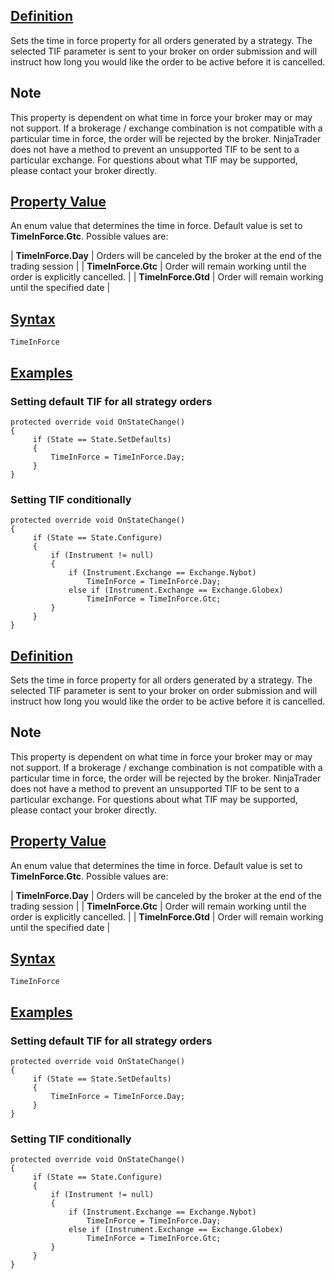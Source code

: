 ## [Definition](https://developer.ninjatrader.com/docs/desktop/timeinforce\#definition)

Sets the time in force property for all orders generated by a strategy. The selected TIF parameter is sent to your broker on order submission and will instruct how long you would like the order to be active before it is cancelled.

## Note

This property is dependent on what time in force your broker may or may not support. If a brokerage / exchange combination is not compatible with a particular time in force, the order will be rejected by the broker. NinjaTrader does not have a method to prevent an unsupported TIF to be sent to a particular exchange. For questions about what TIF may be supported, please contact your broker directly.

## [Property Value](https://developer.ninjatrader.com/docs/desktop/timeinforce\#property-value)

An enum value that determines the time in force. Default value is set to **TimeInForce.Gtc**. Possible values are:

| **TimeInForce.Day** | Orders will be canceled by the broker at the end of the trading session |
| **TimeInForce.Gtc** | Order will remain working until the order is explicitly cancelled. |
| **TimeInForce.Gtd** | Order will remain working until the specified date |

## [Syntax](https://developer.ninjatrader.com/docs/desktop/timeinforce\#syntax)

`TimeInForce`

## [Examples](https://developer.ninjatrader.com/docs/desktop/timeinforce\#examples)

### **Setting default TIF for all strategy orders**

```jsx-150469391 csharp
protected override void OnStateChange()
{
     if (State == State.SetDefaults)
     {
         TimeInForce = TimeInForce.Day;
     }
}

```

### **Setting TIF conditionally**

```jsx-150469391 csharp
protected override void OnStateChange()
{
     if (State == State.Configure)
     {
         if (Instrument != null)
         {
             if (Instrument.Exchange == Exchange.Nybot)
                 TimeInForce = TimeInForce.Day;
             else if (Instrument.Exchange == Exchange.Globex)
                 TimeInForce = TimeInForce.Gtc;
         }
     }
}

```

## [Definition](https://developer.ninjatrader.com/docs/desktop/timeinforce\#definition)

Sets the time in force property for all orders generated by a strategy. The selected TIF parameter is sent to your broker on order submission and will instruct how long you would like the order to be active before it is cancelled.

## Note

This property is dependent on what time in force your broker may or may not support. If a brokerage / exchange combination is not compatible with a particular time in force, the order will be rejected by the broker. NinjaTrader does not have a method to prevent an unsupported TIF to be sent to a particular exchange. For questions about what TIF may be supported, please contact your broker directly.

## [Property Value](https://developer.ninjatrader.com/docs/desktop/timeinforce\#property-value)

An enum value that determines the time in force. Default value is set to **TimeInForce.Gtc**. Possible values are:

| **TimeInForce.Day** | Orders will be canceled by the broker at the end of the trading session |
| **TimeInForce.Gtc** | Order will remain working until the order is explicitly cancelled. |
| **TimeInForce.Gtd** | Order will remain working until the specified date |

## [Syntax](https://developer.ninjatrader.com/docs/desktop/timeinforce\#syntax)

`TimeInForce`

## [Examples](https://developer.ninjatrader.com/docs/desktop/timeinforce\#examples)

### **Setting default TIF for all strategy orders**

```jsx-150469391 csharp
protected override void OnStateChange()
{
     if (State == State.SetDefaults)
     {
         TimeInForce = TimeInForce.Day;
     }
}

```

### **Setting TIF conditionally**

```jsx-150469391 csharp
protected override void OnStateChange()
{
     if (State == State.Configure)
     {
         if (Instrument != null)
         {
             if (Instrument.Exchange == Exchange.Nybot)
                 TimeInForce = TimeInForce.Day;
             else if (Instrument.Exchange == Exchange.Globex)
                 TimeInForce = TimeInForce.Gtc;
         }
     }
}

```